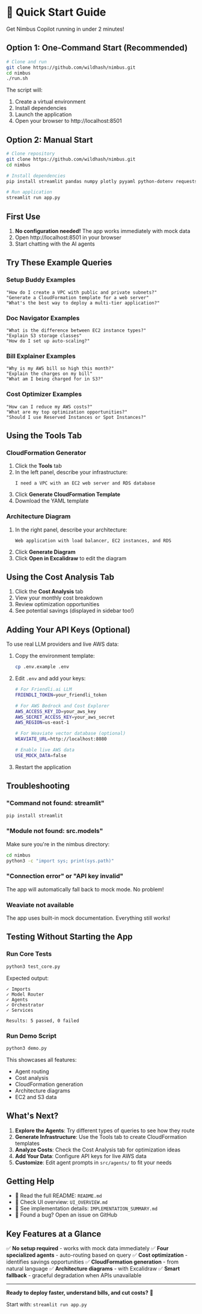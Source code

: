 # 🚀 Quick Start Guide

Get Nimbus Copilot running in under 2 minutes!

## Option 1: One-Command Start (Recommended)

```bash
# Clone and run
git clone https://github.com/wildhash/nimbus.git
cd nimbus
./run.sh
```

The script will:
1. Create a virtual environment
2. Install dependencies
3. Launch the application
4. Open your browser to http://localhost:8501

## Option 2: Manual Start

```bash
# Clone repository
git clone https://github.com/wildhash/nimbus.git
cd nimbus

# Install dependencies
pip install streamlit pandas numpy plotly pyyaml python-dotenv requests boto3

# Run application
streamlit run app.py
```

## First Use

1. **No configuration needed!** The app works immediately with mock data
2. Open http://localhost:8501 in your browser
3. Start chatting with the AI agents

## Try These Example Queries

### Setup Buddy Examples
```
"How do I create a VPC with public and private subnets?"
"Generate a CloudFormation template for a web server"
"What's the best way to deploy a multi-tier application?"
```

### Doc Navigator Examples
```
"What is the difference between EC2 instance types?"
"Explain S3 storage classes"
"How do I set up auto-scaling?"
```

### Bill Explainer Examples
```
"Why is my AWS bill so high this month?"
"Explain the charges on my bill"
"What am I being charged for in S3?"
```

### Cost Optimizer Examples
```
"How can I reduce my AWS costs?"
"What are my top optimization opportunities?"
"Should I use Reserved Instances or Spot Instances?"
```

## Using the Tools Tab

### CloudFormation Generator
1. Click the **Tools** tab
2. In the left panel, describe your infrastructure:
   ```
   I need a VPC with an EC2 web server and RDS database
   ```
3. Click **Generate CloudFormation Template**
4. Download the YAML template

### Architecture Diagram
1. In the right panel, describe your architecture:
   ```
   Web application with load balancer, EC2 instances, and RDS
   ```
2. Click **Generate Diagram**
3. Click **Open in Excalidraw** to edit the diagram

## Using the Cost Analysis Tab

1. Click the **Cost Analysis** tab
2. View your monthly cost breakdown
3. Review optimization opportunities
4. See potential savings (displayed in sidebar too!)

## Adding Your API Keys (Optional)

To use real LLM providers and live AWS data:

1. Copy the environment template:
   ```bash
   cp .env.example .env
   ```

2. Edit `.env` and add your keys:
   ```bash
   # For Friendli.ai LLM
   FRIENDLI_TOKEN=your_friendli_token

   # For AWS Bedrock and Cost Explorer
   AWS_ACCESS_KEY_ID=your_aws_key
   AWS_SECRET_ACCESS_KEY=your_aws_secret
   AWS_REGION=us-east-1

   # For Weaviate vector database (optional)
   WEAVIATE_URL=http://localhost:8080

   # Enable live AWS data
   USE_MOCK_DATA=false
   ```

3. Restart the application

## Troubleshooting

### "Command not found: streamlit"
```bash
pip install streamlit
```

### "Module not found: src.models"
Make sure you're in the nimbus directory:
```bash
cd nimbus
python3 -c "import sys; print(sys.path)"
```

### "Connection error" or "API key invalid"
The app will automatically fall back to mock mode. No problem!

### Weaviate not available
The app uses built-in mock documentation. Everything still works!

## Testing Without Starting the App

### Run Core Tests
```bash
python3 test_core.py
```

Expected output:
```
✓ Imports
✓ Model Router  
✓ Agents
✓ Orchestrator
✓ Services

Results: 5 passed, 0 failed
```

### Run Demo Script
```bash
python3 demo.py
```

This showcases all features:
- Agent routing
- Cost analysis
- CloudFormation generation
- Architecture diagrams
- EC2 and S3 data

## What's Next?

1. **Explore the Agents**: Try different types of queries to see how they route
2. **Generate Infrastructure**: Use the Tools tab to create CloudFormation templates
3. **Analyze Costs**: Check the Cost Analysis tab for optimization ideas
4. **Add Your Data**: Configure API keys for live AWS data
5. **Customize**: Edit agent prompts in `src/agents/` to fit your needs

## Getting Help

- 📖 Read the full README: `README.md`
- 🎨 Check UI overview: `UI_OVERVIEW.md`
- 📝 See implementation details: `IMPLEMENTATION_SUMMARY.md`
- 🐛 Found a bug? Open an issue on GitHub

## Key Features at a Glance

✅ **No setup required** - works with mock data immediately
✅ **Four specialized agents** - auto-routing based on query
✅ **Cost optimization** - identifies savings opportunities
✅ **CloudFormation generation** - from natural language
✅ **Architecture diagrams** - with Excalidraw
✅ **Smart fallback** - graceful degradation when APIs unavailable

---

**Ready to deploy faster, understand bills, and cut costs?** 🚀

Start with: `streamlit run app.py`
